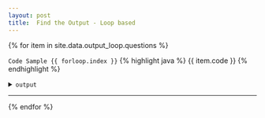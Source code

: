 ```yaml
---
layout: post
title:  Find the Output - Loop based
---
```


{% for item in site.data.output_loop.questions %}

<code>Code Sample {{ forloop.index }}</code>
{% highlight java %}
{{ item.code }}
{% endhighlight %}

<!--- answer --->
<details>
    <summary><code>output</code></summary>
    <p>
    	{% highlight java %}
        {% if item.output == null %}
            //{{ site.pending }}
        {% else %}
            {{ item.output }}
        {% endif %}
        {% endhighlight %}
    </p>
</details>
<hr>
{% endfor %}